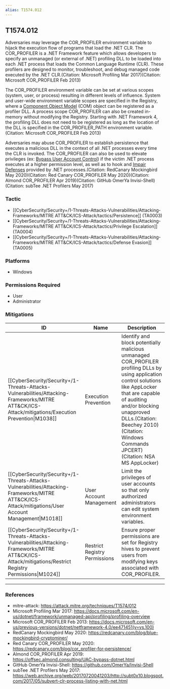 ```yaml
---
alias: T1574.012
---
```


## T1574.012

Adversaries may leverage the COR_PROFILER environment variable to hijack the execution flow of programs that load the .NET CLR. The COR_PROFILER is a .NET Framework feature which allows developers to specify an unmanaged (or external of .NET) profiling DLL to be loaded into each .NET process that loads the Common Language Runtime (CLR). These profilers are designed to monitor, troubleshoot, and debug managed code executed by the .NET CLR.(Citation: Microsoft Profiling Mar 2017)(Citation: Microsoft COR_PROFILER Feb 2013)

The COR_PROFILER environment variable can be set at various scopes (system, user, or process) resulting in different levels of influence. System and user-wide environment variable scopes are specified in the Registry, where a [Component Object Model](https://attack.mitre.org/techniques/T1559/001) (COM) object can be registered as a profiler DLL. A process scope COR_PROFILER can also be created in-memory without modifying the Registry. Starting with .NET Framework 4, the profiling DLL does not need to be registered as long as the location of the DLL is specified in the COR_PROFILER_PATH environment variable.(Citation: Microsoft COR_PROFILER Feb 2013)

Adversaries may abuse COR_PROFILER to establish persistence that executes a malicious DLL in the context of all .NET processes every time the CLR is invoked. The COR_PROFILER can also be used to elevate privileges (ex: [Bypass User Account Control](https://attack.mitre.org/techniques/T1548/002)) if the victim .NET process executes at a higher permission level, as well as to hook and [Impair Defenses](https://attack.mitre.org/techniques/T1562) provided by .NET processes.(Citation: RedCanary Mockingbird May 2020)(Citation: Red Canary COR_PROFILER May 2020)(Citation: Almond COR_PROFILER Apr 2019)(Citation: GitHub OmerYa Invisi-Shell)(Citation: subTee .NET Profilers May 2017)


### Tactic
- [[CyberSecurity/Security+/1-Threats-Attacks-Vulnerabilities/Attacking-Frameworks/MITRE ATT&CK/ICS-Attack/tactics/Persistence]] (TA0003)
- [[CyberSecurity/Security+/1-Threats-Attacks-Vulnerabilities/Attacking-Frameworks/MITRE ATT&CK/ICS-Attack/tactics/Privilege Escalation]] (TA0004)
- [[CyberSecurity/Security+/1-Threats-Attacks-Vulnerabilities/Attacking-Frameworks/MITRE ATT&CK/ICS-Attack/tactics/Defense Evasion]] (TA0005)

### Platforms
- Windows

### Permissions Required
- User
- Administrator

### Mitigations

| ID | Name | Description |
| --- | --- | --- |
| [[CyberSecurity/Security+/1-Threats-Attacks-Vulnerabilities/Attacking-Frameworks/MITRE ATT&CK/ICS-Attack/mitigations/Execution Prevention\|M1038]] | Execution Prevention | Identify and block potentially malicious unmanaged COR_PROFILER profiling DLLs  by using application control solutions like AppLocker that are capable of auditing and/or blocking unapproved DLLs.(Citation: Beechey 2010)(Citation: Windows Commands JPCERT)(Citation: NSA MS AppLocker) |
| [[CyberSecurity/Security+/1-Threats-Attacks-Vulnerabilities/Attacking-Frameworks/MITRE ATT&CK/ICS-Attack/mitigations/User Account Management\|M1018]] | User Account Management | Limit the privileges of user accounts so that only authorized administrators can edit system environment variables. |
| [[CyberSecurity/Security+/1-Threats-Attacks-Vulnerabilities/Attacking-Frameworks/MITRE ATT&CK/ICS-Attack/mitigations/Restrict Registry Permissions\|M1024]] | Restrict Registry Permissions | Ensure proper permissions are set for Registry hives to prevent users from modifying keys associated with COR_PROFILER. |


---
### References

- mitre-attack: https://attack.mitre.org/techniques/T1574/012
- Microsoft Profiling Mar 2017: https://docs.microsoft.com/en-us/dotnet/framework/unmanaged-api/profiling/profiling-overview
- Microsoft COR_PROFILER Feb 2013: https://docs.microsoft.com/en-us/previous-versions/dotnet/netframework-4.0/ee471451(v=vs.100)
- RedCanary Mockingbird May 2020: https://redcanary.com/blog/blue-mockingbird-cryptominer/
- Red Canary COR_PROFILER May 2020: https://redcanary.com/blog/cor_profiler-for-persistence/
- Almond COR_PROFILER Apr 2019: https://offsec.almond.consulting/UAC-bypass-dotnet.html
- GitHub OmerYa Invisi-Shell: https://github.com/OmerYa/Invisi-Shell
- subTee .NET Profilers May 2017: https://web.archive.org/web/20170720041203/http://subt0x10.blogspot.com/2017/05/subvert-clr-process-listing-with-net.html
